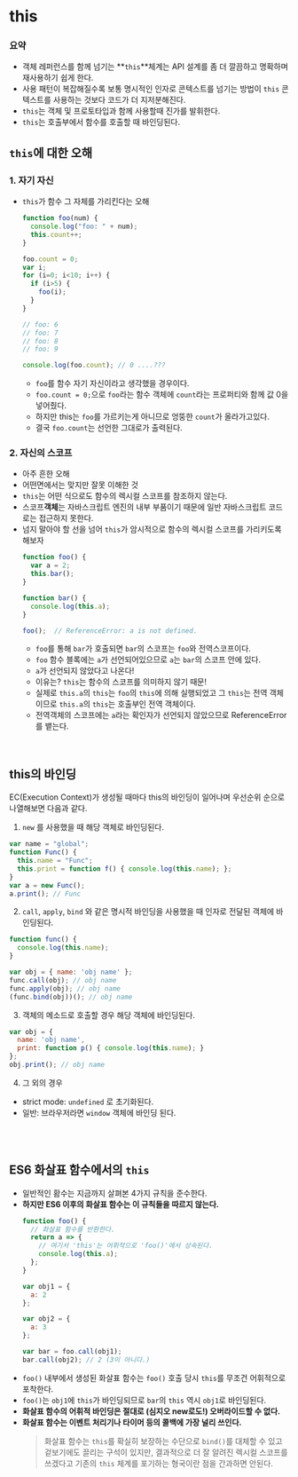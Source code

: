# this

### 요약
- 객체 레퍼런스를 함께 넘기는 **`this`**체계는 API 설계를 좀 더 깔끔하고 명확하며 재사용하기 쉽게 한다.
- 사용 패턴이 복잡해질수록 보통 명시적인 인자로 콘텍스트를 넘기는 방법이 `this` 콘텍스트를 사용하는 것보다 코드가 더 지저분해진다.
- `this`는 객체 및 프로토타입과 함께 사용할때 진가를 발휘한다.
- `this`는 호출부에서 함수를 호출할 때 바인딩된다.

## `this`에 대한 오해

### 1. 자기 자신
- `this`가 함수 그 자체를 가리킨다는 오해
  ```javascript
  function foo(num) {
    console.log("foo: " + num);
    this.count++;
  }

  foo.count = 0;
  var i;
  for (i=0; i<10; i++) {
    if (i>5) {
      foo(i);
    }
  }
  
  // foo: 6
  // foo: 7
  // foo: 8
  // foo: 9

  console.log(foo.count); // 0 ....???
  ```
  - `foo`를 함수 자기 자신이라고 생각했을 경우이다.
  - `foo.count = 0;`으로 `foo`라는 함수 객체에 `count`라는 프로퍼티와 함께 값 0을 넣어줬다.
  - 하지만 this는 `foo`를 가르키는게 아니므로 엉뚱한 `count`가 올라가고있다.
  - 결국 `foo.count`는 선언한 그대로가 출력된다.

### 2. 자신의 스코프
- 아주 흔한 오해
- 어떤면에서는 맞지만 잘못 이해한 것
- `this`는 어떤 식으로도 함수의 렉시컬 스코프를 참조하지 않는다.
- 스코프**객체**는 자바스크립트 엔진의 내부 부품이기 때문에 일반 자바스크립트 코드로는 접근하지 못한다.
- 넘지 말아야 할 선을 넘어 `this`가 암시적으로 함수의 렉시컬 스코프를 가리키도록 해보자
  ```javascript
  function foo() {
    var a = 2;
    this.bar();
  }

  function bar() {
    console.log(this.a);
  }

  foo();  // ReferenceError: a is not defined.
  ```
  - `foo`를 통해 `bar`가 호출되면 `bar`의 스코프는 `foo`와 전역스코프이다.
  - `foo` 함수 블록에는 `a`가 선언되어있으므로 `a`는 `bar`의 스코프 안에 있다.
  - `a`가 선언되지 않았다고 나온다!
  - 이유는? `this`는 함수의 스코프를 의미하지 않기 때문!
  - 실제로 `this.a`의 `this`는 `foo`의 `this`에 의해 실행되었고 그 `this`는 전역 객체이므로 `this.a`의 `this`는 호출부인 전역 객체이다.
  - 전역객체의 스코프에는 `a`라는 확인자가 선언되지 않았으므로 ReferenceError를 뱉는다.


<br />

## this의 바인딩

EC(Execution Context)가 생성될 때마다 this의 바인딩이 일어나며 우선순위 순으로 나열해보면 다음과 같다.

1. `new` 를 사용했을 때 해당 객체로 바인딩된다.

```javascript
var name = "global";
function Func() {
  this.name = "Func";
  this.print = function f() { console.log(this.name); };
}
var a = new Func();
a.print(); // Func
```

2. `call`, `apply`, `bind` 와 같은 명시적 바인딩을 사용했을 때 인자로 전달된 객체에 바인딩된다.

```javascript
function func() {
  console.log(this.name);
}

var obj = { name: 'obj name' };
func.call(obj); // obj name
func.apply(obj); // obj name
(func.bind(obj))(); // obj name
```

3. 객체의 메소드로 호출할 경우 해당 객체에 바인딩된다.

```javascript
var obj = {
  name: 'obj name',
  print: function p() { console.log(this.name); }
};
obj.print(); // obj name
```

4. 그 외의 경우

* strict mode: `undefined` 로 초기화된다.
* 일반: 브라우저라면 `window` 객체에 바인딩 된다.

<br>

<br />

## ES6 화살표 함수에서의 `this`

- 일반적인 홤수는 지금까지 살펴본 4가지 규칙을 준수한다.
- **하지만 ES6 이후의 화살표 함수는 이 규칙들을 따르지 않는다.**
  ```javascript
  function foo() {
    // 화살표 함수를 반환한다.
    return a => {
      // 여기서 'this'는 어휘적으로 'foo()'에서 상속된다.
      console.log(this.a);
    };
  }

  var obj1 = {
    a: 2
  };

  var obj2 = {
    a: 3
  };

  var bar = foo.call(obj1);
  bar.call(obj2); // 2 (3이 아니다.)
  ```
- `foo()` 내부에서 생성된 화살표 함수는 `foo()` 호출 당시 `this`를 무조건 어휘적으로 포착한다.
- `foo()`는 `obj1`에 `this`가 바인딩되므로 `bar`의 `this` 역시 `obj1`로 바인딩된다.
- **화살표 함수의 어휘적 바인딩은 절대로 (심지오 new로도!) 오버라이드할 수 없다.**
- **화살표 함수는 이벤트 처리기나 타이머 등의 콜백에 가장 널리 쓰인다.**
  > 화살표 함수는 `this`를 확실히 보장하는 수단으로 `bind()`를 대체할 수 있고 겉보기에도 끌리는 구석이 있지만, 결과적으로 더 잘 알려진 렉시컬 스코프를 쓰겠다고 기존의 `this` 체계를 포기하는 형국이란 점을 간과하면 안된다.
